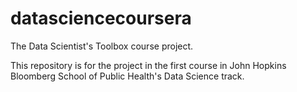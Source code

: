 # datasciencecoursera
The Data Scientist's Toolbox course project.

This repository is for the project in the first course in John Hopkins Bloomberg School of Public Health's Data Science track. 

